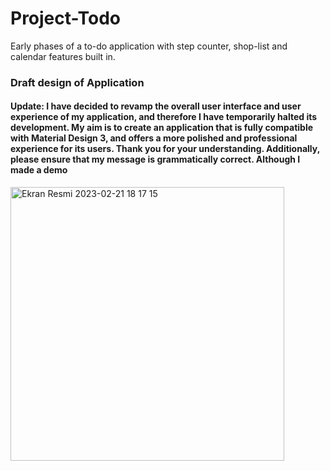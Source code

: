 # Project-Todo
Early phases of a to-do application with step counter, shop-list and calendar features built in.

### Draft design of Application

#### Update: I have decided to revamp the overall user interface and user experience of my application, and therefore I have temporarily halted its development. My aim is to create an application that is fully compatible with Material Design 3, and offers a more polished and professional experience for its users. Thank you for your understanding. Additionally, please ensure that my message is grammatically correct. Although I made a demo

<img width="438" alt="Ekran Resmi 2023-02-21 18 17 15" src="https://user-images.githubusercontent.com/69902076/220384985-73fbd1e1-3935-4557-bcda-5f27d1090c49.png">
